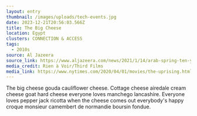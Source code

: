 ```yaml
---
layout: entry
thumbnail: /images/uploads/tech-events.jpg
date: 2023-12-21T20:56:03.566Z
title: The Big Cheese
location: Egypt
clusters: CONNECTION & ACCESS
tags:
  - 2010s
source: Al Jazeera
source_link: https://www.aljazeera.com/news/2021/1/14/arab-spring-ten-years-on
media_credit: Rien à Voir/Third Films
media_link: https://www.nytimes.com/2020/04/01/movies/the-uprising.html
---
```

The big cheese gouda cauliflower cheese. Cottage cheese airedale cream cheese goat hard cheese everyone loves manchego lancashire. Everyone loves pepper jack ricotta when the cheese comes out everybody's happy croque monsieur camembert de normandie boursin fondue.